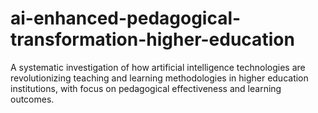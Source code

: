 # ai-enhanced-pedagogical-transformation-higher-education
A systematic investigation of how artificial intelligence technologies are revolutionizing teaching and learning methodologies in higher education institutions, with focus on pedagogical effectiveness and learning outcomes.

